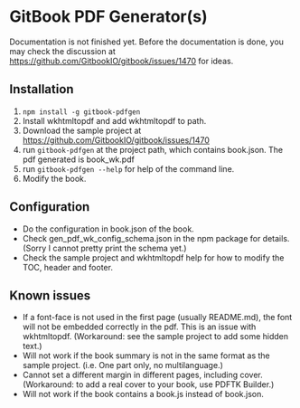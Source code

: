# GitBook PDF Generator(s)

Documentation is not finished yet.
Before the documentation is done, you may check the discussion at https://github.com/GitbookIO/gitbook/issues/1470 for ideas.

## Installation

1. `npm install -g gitbook-pdfgen`
2. Install wkhtmltopdf and add wkhtmltopdf to path.
3. Download the sample project at https://github.com/GitbookIO/gitbook/issues/1470
4. run `gitbook-pdfgen` at the project path, which contains book.json. The pdf generated is book_wk.pdf
5. run `gitbook-pdfgen --help` for help of the command line.
6. Modify the book.

## Configuration

* Do the configuration in book.json of the book.
* Check gen_pdf_wk_config_schema.json in the npm package for details. (Sorry I cannot pretty print the schema yet.)
* Check the sample project and wkhtmltopdf help for how to modify the TOC, header and footer.

## Known issues

* If a font-face is not used in the first page (usually README.md), the font will not be embedded correctly in the pdf.
  This is an issue with wkhtmltopdf.
  (Workaround: see the sample project to add some hidden text.)
* Will not work if the book summary is not in the same format as the sample project. (i.e. One part only, no multilanguage.)
* Cannot set a different margin in different pages, including cover.
  (Workaround: to add a real cover to your book, use PDFTK Builder.)
* Will not work if the book contains a book.js instead of book.json.
